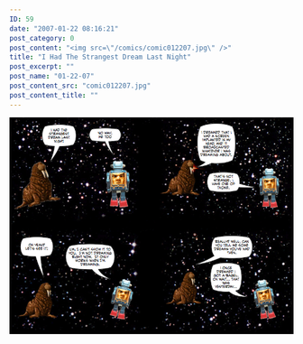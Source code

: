 ```yaml
---
ID: 59
date: "2007-01-22 08:16:21"
post_category: 0
post_content: "<img src=\"/comics/comic012207.jpg\" />"
title: "I Had The Strangest Dream Last Night"
post_excerpt: ""
post_name: "01-22-07"
post_content_src: "comic012207.jpg"
post_content_title: ""
---
```



[![](/comics-hi-res/comic012207.jpg)](/comics-hi-res/comic012207.jpg)
